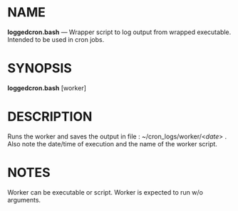 NAME
====

**loggedcron.bash** — Wrapper script to log output from wrapped executable.  Intended to be used in cron jobs.

SYNOPSIS
========

**loggedcron.bash** \[worker\]

DESCRIPTION
===========

Runs the worker and saves the output in file : ~/cron_logs/worker/\<_date_\> .  Also note the date/time of execution and the name of the worker script.

NOTES
=====

Worker can be executable or script.   Worker is expected to run w/o arguments.


